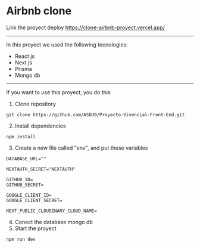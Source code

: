 # Airbnb clone

Link the proyect deploy
https://clone-airbnb-proyect.vercel.app/
<hr/>


In this proyect we used the following tecnologies:
- React js
- Next js
- Prisma
- Mongo db
<hr/>
If you want to use this proyect, you do this

1. Clone repository
```
git clone https://github.com/ASDU0/Proyecto-Vivencial-Front-End.git
```
2. Install dependencies
````
npm install
````
3. Create a new file called "env", and put these variables
````
DATABASE_URL=""

NEXTAUTH_SECRET="NEXTAUTH"

GITHUB_ID=
GITHUB_SECRET=

GOOGLE_CLIENT_ID=
GOOGLE_CLIENT_SECRET=

NEXT_PUBLIC_CLOUDINARY_CLOUD_NAME=
````

4. Conect the database mongo db
5. Start the proyect
````
npm run dev
````